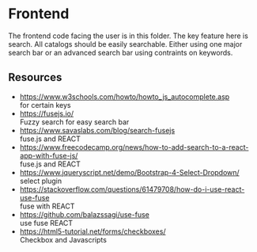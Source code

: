 # Frontend

The frontend code facing the user is in this folder.
The key feature here is search.
All catalogs should be easily searchable.
Either using one major search bar or an advanced search bar using contraints on keywords.


## Resources

- https://www.w3schools.com/howto/howto_js_autocomplete.asp <br> for certain keys
- https://fusejs.io/ <br> Fuzzy search for easy search bar
- https://www.savaslabs.com/blog/search-fusejs <br> fuse.js and REACT
- https://www.freecodecamp.org/news/how-to-add-search-to-a-react-app-with-fuse-js/ <br> fuse.js and REACT
- https://www.jqueryscript.net/demo/Bootstrap-4-Select-Dropdown/ <br> select plugin
- https://stackoverflow.com/questions/61479708/how-do-i-use-react-use-fuse <br> fuse with REACT
- https://github.com/balazssagi/use-fuse <br> use fuse REACT
- https://html5-tutorial.net/forms/checkboxes/ <br> Checkbox and Javascripts
